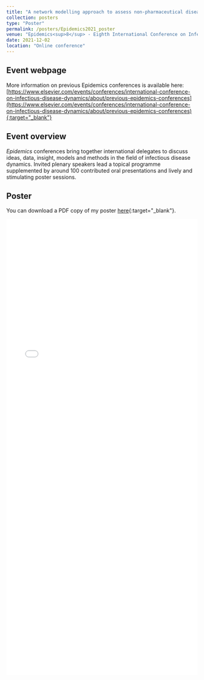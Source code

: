 ```yaml
---
title: "A network modelling approach to assess non-pharmaceutical disease controls against SARS-CoV-2 in a worker population"
collection: posters
type: "Poster"
permalink: /posters/Epidemics2021_poster
venue: "Epidemics<sup>8</sup> - Eighth International Conference on Infectious Disease"
date: 2021-12-02
location: "Online conference"
---
```


## Event webpage

More information on previous Epidemics conferences is available here: [https://www.elsevier.com/events/conferences/international-conference-on-infectious-disease-dynamics/about/previous-epidemics-conferences](https://www.elsevier.com/events/conferences/international-conference-on-infectious-disease-dynamics/about/previous-epidemics-conferences){:target="_blank"}

## Event overview

*Epidemics* conferences bring together international delegates to discuss ideas, data, insight, models and methods in the field of infectious disease dynamics. Invited plenary speakers lead a topical programme supplemented by around 100 contributed oral presentations and lively and stimulating poster sessions.

## Poster
You can download a PDF copy of my poster [here](/files/Posters/EdHill_Epidemics2021_P5-05){:target="_blank"}.
<iframe src="/files/Posters/EdHill_Epidemics2021_P5-05.pdf" width="100%" height="1200" frameborder="no" border="0" marginwidth="0" marginheight="0"></iframe>

